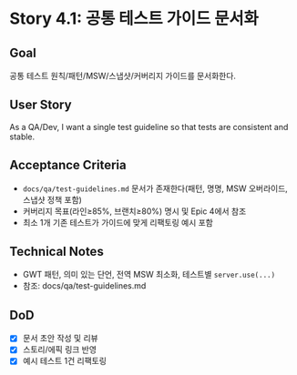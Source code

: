 # Story 4.1: 공통 테스트 가이드 문서화

## Goal
공통 테스트 원칙/패턴/MSW/스냅샷/커버리지 가이드를 문서화한다.

## User Story
As a QA/Dev, I want a single test guideline so that tests are consistent and stable.

## Acceptance Criteria
- `docs/qa/test-guidelines.md` 문서가 존재한다(패턴, 명명, MSW 오버라이드, 스냅샷 정책 포함)
- 커버리지 목표(라인≥85%, 브랜치≥80%) 명시 및 Epic 4에서 참조
- 최소 1개 기존 테스트가 가이드에 맞게 리팩토링 예시 포함

## Technical Notes
- GWT 패턴, 의미 있는 단언, 전역 MSW 최소화, 테스트별 `server.use(...)`
- 참조: docs/qa/test-guidelines.md

## DoD
- [x] 문서 초안 작성 및 리뷰
- [x] 스토리/에픽 링크 반영
- [x] 예시 테스트 1건 리팩토링
